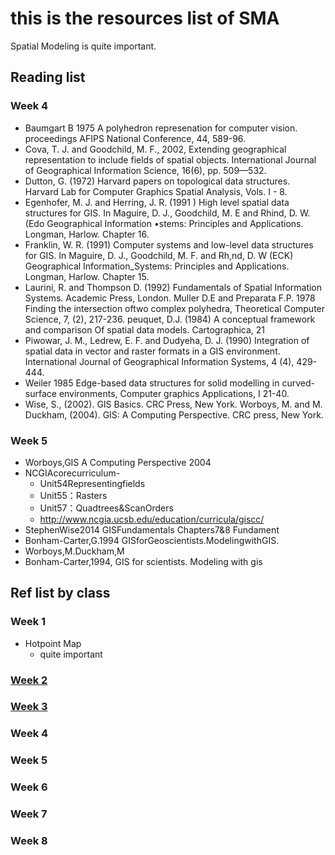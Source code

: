# this is the resources list of SMA
Spatial Modeling is quite important.
## Reading list
### Week 4
- Baumgart B 1975 A polyhedron represenation for computer vision. proceedings AFIPS National Conference, 44, 589-96.
- Cova, T. J. and Goodchild, M. F., 2002, Extending geographical representation to include fields of spatial objects. International Journal of Geographical Information Science, 16(6), pp. 509—532. 
- Dutton, G. (1972) Harvard papers on topological data structures. Harvard Lab for Computer Graphics Spatial Analysis, Vols. I - 8. 
- Egenhofer, M. J. and Herring, J. R. (1991 ) High level spatial data structures for GIS. In Maguire, D. J., Goodchild, M. E and Rhind, D. W. (Edo Geographical Information •stems: Principles and Applications. Longman, Harlow. Chapter 16. 
- Franklin, W. R. (1991) Computer systems and low-level data structures for GIS. In Maguire, D. J., Goodchild, M. F. and Rh,nd, D. W (ECK) Geographical Information_Systems: Principles and Applications. Longman, Harlow. Chapter 15. 
- Laurini, R. and Thompson D. (1992) Fundamentals of Spatial Information Systems. Academic Press, London. Muller D.E and Preparata F.P. 1978 Finding the intersection oftwo complex polyhedra, Theoretical Computer Science, 7, (2), 217-236. peuquet, D.J. (1984) A conceptual framework and comparison Of spatial data models. Cartographica, 21 
- Piwowar, J. M., Ledrew, E. F. and Dudyeha, D. J. (1990) Integration of spatial data in vector and raster formats in a GIS environment. International Journal of Geographical Information Systems, 4 (4), 429-444. 
- Weiler 1985 Edge-based data structures for solid modelling in curved-surface environments, Computer graphics Applications, I 21-40. 
- Wise, S., (2002). GIS Basics. CRC Press, New York. Worboys, M. and M. Duckham, (2004). GIS: A Computing Perspective. CRC press, New York. 
### Week 5
- Worboys,GIS A Computing Perspective 2004
- NCGIAcorecurriculum-
  - Unit54Representingfields
  - Unit55：Rasters
  - Unit57：Quadtrees&ScanOrders
  - http://www.ncgia.ucsb.edu/education/curricula/giscc/
- StephenWise2014 GISFundamentals Chapters7&8 Fundament
- Bonham-Carter,G.1994 GISforGeoscientists.ModelingwithGIS.
- Worboys,M.Duckham,M
- Bonham-Carter,1994, GIS for scientists. Modeling with gis

## Ref list by class
### Week 1
- Hotpoint Map
  - quite important

### [Week 2](./week/2.md)
### [Week 3](./week/3.md)
### Week 4
### Week 5
### Week 6
### Week 7
### Week 8
